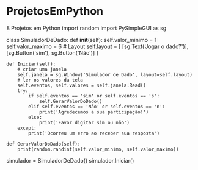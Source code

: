 # ProjetosEmPython
8 Projetos em Python 
import random
import PySimpleGUI as sg


class SimuladorDeDado:
    def __init__(self):
        self.valor_minimo = 1
        self.valor_maximo = 6
        # Layout
        self.layout = [
            [sg.Text('Jogar o dado?')],
            [sg.Button('sim'), sg.Button('Não')]
        ]

    def Iniciar(self):
        # criar uma janela
        self.janela = sg.Window('Simulador de Dado', layout=self.layout)
        # ler os valores da tela
        self.eventos, self.valores = self.janela.Read()
        try:
            if self.eventos == 'sim' or self.eventos == 's':
                self.GerarValorDoDado()
            elif self.eventos == 'Não' or self.eventos == 'n':
                print('Agredecemos a sua participação!')
            else:
                print('Favor digitar sim ou não')
        except:
            print('Ocorreu um erro ao receber sua resposta')

    def GerarValorDoDado(self):
        print(random.randint(self.valor_minimo, self.valor_maximo))


simulador = SimuladorDeDado()
simulador.Iniciar()
